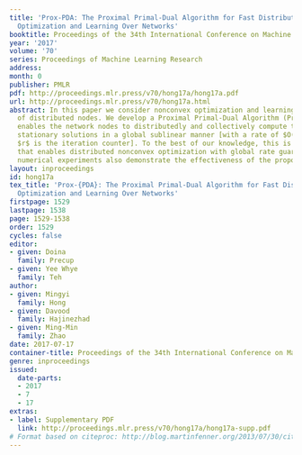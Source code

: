 ```yaml
---
title: 'Prox-PDA: The Proximal Primal-Dual Algorithm for Fast Distributed Nonconvex
  Optimization and Learning Over Networks'
booktitle: Proceedings of the 34th International Conference on Machine Learning
year: '2017'
volume: '70'
series: Proceedings of Machine Learning Research
address: 
month: 0
publisher: PMLR
pdf: http://proceedings.mlr.press/v70/hong17a/hong17a.pdf
url: http://proceedings.mlr.press/v70/hong17a.html
abstract: In this paper we consider nonconvex optimization and learning over a network
  of distributed nodes. We develop a Proximal Primal-Dual Algorithm (Prox-PDA), which
  enables the network nodes to distributedly and collectively compute the set of first-order
  stationary solutions in a global sublinear manner [with a rate of $O(1/r)$, where
  $r$ is the iteration counter]. To the best of our knowledge, this is the first algorithm
  that enables distributed nonconvex optimization with global rate guarantees. Our
  numerical experiments also demonstrate the effectiveness of the proposed algorithm.
layout: inproceedings
id: hong17a
tex_title: 'Prox-{PDA}: The Proximal Primal-Dual Algorithm for Fast Distributed Nonconvex
  Optimization and Learning Over Networks'
firstpage: 1529
lastpage: 1538
page: 1529-1538
order: 1529
cycles: false
editor:
- given: Doina
  family: Precup
- given: Yee Whye
  family: Teh
author:
- given: Mingyi
  family: Hong
- given: Davood
  family: Hajinezhad
- given: Ming-Min
  family: Zhao
date: 2017-07-17
container-title: Proceedings of the 34th International Conference on Machine Learning
genre: inproceedings
issued:
  date-parts:
  - 2017
  - 7
  - 17
extras:
- label: Supplementary PDF
  link: http://proceedings.mlr.press/v70/hong17a/hong17a-supp.pdf
# Format based on citeproc: http://blog.martinfenner.org/2013/07/30/citeproc-yaml-for-bibliographies/
---
```

